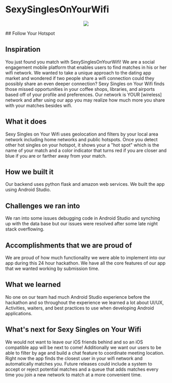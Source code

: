 # SexySinglesOnYourWifi

<p align="center">
  <img src="https://challengepost-s3-challengepost.netdna-ssl.com/photos/production/software_photos/000/609/045/datas/gallery.jpg">
</p>
## Follow Your Hotspot

## Inspiration
You just found you match with SexySinglesOnYourWifi! We are a social engagement mobile platform that enables users to find matches in his or her wifi network. We wanted to take a unique approach to the dating app market and wondered if two people share a wifi connection could they possibly share an even deeper connection? Sexy Singles on Your Wifi finds those missed opportunities in your coffee shops, libraries, and airports based off of your profile and preferences. Our network is YOUR [wireless] network and after using our app you may realize how much more you share with your matches besides wifi.

## What it does
Sexy Singles on Your Wifi uses geolocation and filters by your local area network including home networks and public hotspots. Once you detect other hot singles on your hotspot, it shows your a "hot spot" which is the name of your match and a color indicator that turns red if you are closer and blue if you are or farther away from your match.

## How we built it
Our backend uses python flask and amazon web services. We built the app using Android Studio.

## Challenges we ran into
We ran into some issues debugging code in Android Studio and synching up with the data base but our issues were resolved after some late night stack overflowing.

## Accomplishments that we are proud of
We are proud of how much functionality we were able to implement into our app during this 24 hour hackathon. We have all the core features of our app that we wanted working by submission time.

## What we learned
No one on our team had much Android Studio experience before the hackathon and so throughout the experience we learned a lot about UI/UX, Activities, waiters, and best practices to use when developing Android applications.

## What's next for Sexy Singles on Your Wifi
We would not want to leave our iOS friends behind and so an iOS compatible app will be next to come! Additionally we want our users to be able to filter by age and build a chat feature to coordinate meeting location. Right now the app finds the closest user in your wifi network and automatically matches you. Future releases could include a system to accept or reject potential matches and a queue that adds matches every time you join a new network to match at a more convenient time.
